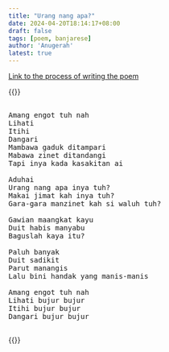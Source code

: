 ```yaml
---
title: "Urang nang apa?"
date: 2024-04-20T18:14:17+08:00
draft: false
tags: [poem, banjarese]
author: 'Anugerah'
latest: true
---
```


[Link to the process of writing the poem](/blogs/033_post)

{{<rawhtml>}}

<pre>

Amang engot tuh nah
Lihati
Itihi
Dangari
Mambawa gaduk ditampari
Mabawa zinet ditandangi
Tapi inya kada kasakitan ai

Aduhai
Urang nang apa inya tuh?
Makai jimat kah inya tuh?
Gara-gara manzinet kah si waluh tuh?

Gawian maangkat kayu
Duit habis manyabu
Baguslah kaya itu?

Paluh banyak
Duit sadikit
Parut manangis
Lalu bini handak yang manis-manis

Amang engot tuh nah
Lihati bujur bujur
Itihi bujur bujur
Dangari bujur bujur

</pre>

{{</rawhtml>}}